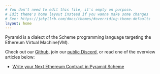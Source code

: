 ```yaml
---
# You don't need to edit this file, it's empty on purpose.
# Edit theme's home layout instead if you wanna make some changes
# See: https://jekyllrb.com/docs/themes/#overriding-theme-defaults
layout: home
---
```


Pyramid is a dialect of the Scheme programming language targeting the Ethereum Virtual Machine(VM).

Check out our [Github](https://github.com/MichaelBurge/pyramid-scheme), join our [public Discord](https://discord.gg/854RH6x), or read one of the overview articles below:

* [Write your Next Ethereum Contract in Pyramid Scheme](http://www.michaelburge.us/2017/11/28/write-your-next-ethereum-contract-in-pyramid-scheme.html)



